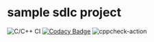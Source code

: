 # sample sdlc project


![C/C++ CI](https://github.com/Sudarshanamicky/sample2/workflows/C/C++%20CI/badge.svg)
[![Codacy Badge](https://app.codacy.com/project/badge/Grade/8b2c43368f5d41cb86356a3e79805e26)](https://www.codacy.com/manual/Sudarshanamicky/sample2?utm_source=github.com&amp;utm_medium=referral&amp;utm_content=Sudarshanamicky/sample2&amp;utm_campaign=Badge_Grade)
![cppcheck-action](https://github.com/Sudarshanamicky/sample2/workflows/cppcheck-action/badge.svg)
 
